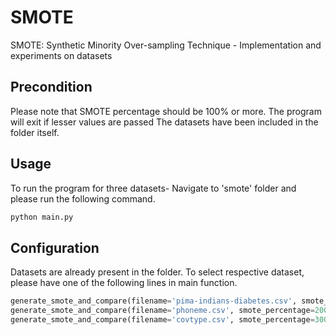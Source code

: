 SMOTE
==========

SMOTE: Synthetic Minority Over-sampling Technique - Implementation and experiments on datasets

Precondition
------------

Please note that SMOTE percentage should be 100% or more. The program will exit if lesser values are passed
The datasets have been included in the folder itself.

Usage
------------

To run the program for three datasets-
Navigate to 'smote' folder and please run the following command.

```python
python main.py
```


Configuration
------------

Datasets are already present in the folder. To select respective dataset, please have one of the following lines in main function.

```python
generate_smote_and_compare(filename='pima-indians-diabetes.csv', smote_percentage=100) ## For Pima dataset 		
generate_smote_and_compare(filename='phoneme.csv', smote_percentage=200) ## For Phoneme dataset
generate_smote_and_compare(filename='covtype.csv', smote_percentage=300) ## For Forest Cover dataset
```